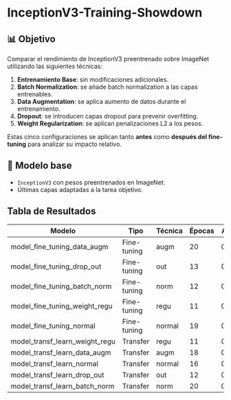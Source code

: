 # InceptionV3-Training-Showdown

## 📊 Objetivo

Comparar el rendimiento de InceptionV3 preentrenado sobre ImageNet utilizando las siguientes técnicas:

1. **Entrenamiento Base**: sin modificaciones adicionales.
2. **Batch Normalization**: se añade batch normalization a las capas entrenables.
3. **Data Augmentation**: se aplica aumento de datos durante el entrenamiento.
4. **Dropout**: se introducen capas dropout para prevenir overfitting.
5. **Weight Regularization**: se aplican penalizaciones L2 a los pesos.

Estas cinco configuraciones se aplican tanto **antes** como **después del fine-tuning** para analizar su impacto relativo.

## 🧠 Modelo base

- `InceptionV3` con pesos preentrenados en ImageNet.
- Últimas capas adaptadas a la tarea objetivo.

## Tabla de Resultados

| Modelo                          | Tipo         | Técnica | Épocas | Accuracy | Precision | Recall   | F1-score |
|---------------------------------|--------------|---------|--------|----------|-----------|----------|----------|
| model_fine_tuning_data_augm     | Fine-tuning  | augm    | 20     | 0.999333 | 0.999340  | 0.999333 | 0.999333 |
| model_fine_tuning_drop_out      | Fine-tuning  | out     | 13     | 0.945000 | 0.924221  | 0.945000 | 0.970344 |
| model_fine_tuning_batch_norm    | Fine-tuning  | norm    | 12     | 0.954000 | 0.923840  | 0.954000 | 0.966626 |
| model_fine_tuning_weight_regu   | Fine-tuning  | regu    | 11     | 0.950333 | 0.950836  | 0.950333 | 0.980707 |
| model_fine_tuning_normal        | Fine-tuning  | normal  | 19     | 0.920667 | 0.937944  | 0.920667 | 0.949555 |
| model_transf_learn_weight_regu  | Transfer     | regu    | 11     | 0.968000 | 0.967295  | 0.968000 | 0.888657 |
| model_transf_learn_data_augm    | Transfer     | augm    | 18     | 0.824333 | 0.871830  | 0.824333 | 0.828777 |
| model_transf_learn_normal       | Transfer     | normal  | 16     | 0.818000 | 0.881126  | 0.818000 | 0.824309 |
| model_transf_learn_drop_out     | Transfer     | out     | 12     | 0.760000 | 0.783436  | 0.760000 | 0.710484 |
| model_transf_learn_batch_norm   | Transfer     | norm    | 20     | 0.766667 | 0.744525  | 0.766667 | 0.798346 |



